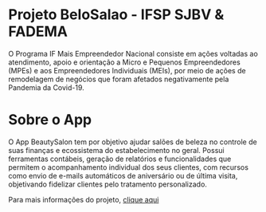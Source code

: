 # Projeto BeloSalao - IFSP SJBV & FADEMA

O Programa IF Mais Empreendedor Nacional consiste em ações voltadas ao atendimento, apoio e orientação a Micro e Pequenos Empreendedores (MPEs) e aos Empreendedores Individuais (MEIs), por meio de ações de remodelagem de negócios que foram afetados negativamente pela Pandemia da Covid-19.


# Sobre o App
O App BeautySalon tem por objetivo ajudar salões de beleza no controle de suas finanças e ecossistema do estabelecimento no geral. Possui ferramentas contábeis, geração de relatórios e funcionalidades que permitem o acompanhamento individual dos seus clientes, com recursos como envio de e-mails automáticos de aniversário ou de última visita, objetivando fidelizar clientes pelo tratamento personalizado.


Para mais informações do projeto, [clique aqui](https://www.sbv.ifsp.edu.br/component/content/article/67-noticias-publicadas/pagina-inicial/comunicados/1023-programa-if-empreendedor-nacional-seleciona-projeto-em-são-joão-da-boa-vista)
